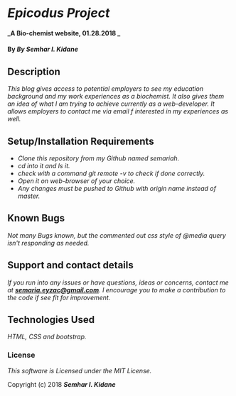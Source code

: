 # _Epicodus Project_

#### _A Bio-chemist website, 01.28.2018 _

#### By _**By Semhar I. Kidane**_

## Description

_This blog gives access to potential employers to see my education background and my work experiences as a biochemist. It also gives them an idea of what I am trying to achieve currently as a web-developer. It allows employers to contact me via email f interested in my experiences as well._

## Setup/Installation Requirements

* _Clone this repository from my Github named semariah._
* _cd into it and ls it._
* _check with a command git remote -v to check if done correctly._
* _Open it on web-browser of your choice._
* _Any changes must be pushed to Github with origin name instead of master._


## Known Bugs

_Not many Bugs known, but the commented out css style of @media query isn't responding as needed._

## Support and contact details

_If you run into any issues or have questions, ideas or concerns, contact me at **semaria.eyzac@gmail.com**. I encourage you to make a contribution to the code if see fit for improvement._

## Technologies Used

_HTML, CSS and bootstrap._

### License

*This software is Licensed under the MIT License.*

Copyright (c) 2018 **_Semhar I. Kidane_**
